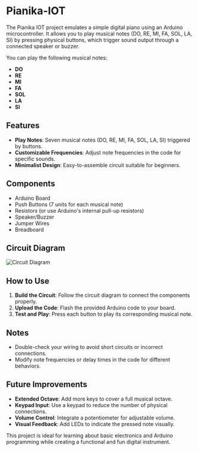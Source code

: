 # Pianika-IOT

The Pianika IOT project emulates a simple digital piano using an Arduino microcontroller. It allows you to play musical notes (DO, RE, MI, FA, SOL, LA, SI) by pressing physical buttons, which trigger sound output through a connected speaker or buzzer.

You can play the following musical notes:
- **DO**
- **RE**
- **MI**
- **FA**
- **SOL**
- **LA**
- **SI**

## Features

- **Play Notes**: Seven musical notes (DO, RE, MI, FA, SOL, LA, SI) triggered by buttons.
- **Customizable Frequencies**: Adjust note frequencies in the code for specific sounds.
- **Minimalist Design**: Easy-to-assemble circuit suitable for beginners.

## Components

- Arduino Board
- Push Buttons (7 units for each musical note)
- Resistors (or use Arduino's internal pull-up resistors)
- Speaker/Buzzer
- Jumper Wires
- Breadboard

## Circuit Diagram

![Circuit Diagram](https://a.top4top.io/p_3280xktwu1.png)

## How to Use

1. **Build the Circuit**: Follow the circuit diagram to connect the components properly.
2. **Upload the Code**: Flash the provided Arduino code to your board.
3. **Test and Play**: Press each button to play its corresponding musical note.

## Notes

- Double-check your wiring to avoid short circuits or incorrect connections.
- Modify note frequencies or delay times in the code for different behaviors.

## Future Improvements

- **Extended Octave**: Add more keys to cover a full musical octave.
- **Keypad Input**: Use a keypad to reduce the number of physical connections.
- **Volume Control**: Integrate a potentiometer for adjustable volume.
- **Visual Feedback**: Add LEDs to indicate the pressed note visually.

This project is ideal for learning about basic electronics and Arduino programming while creating a functional and fun digital instrument.
